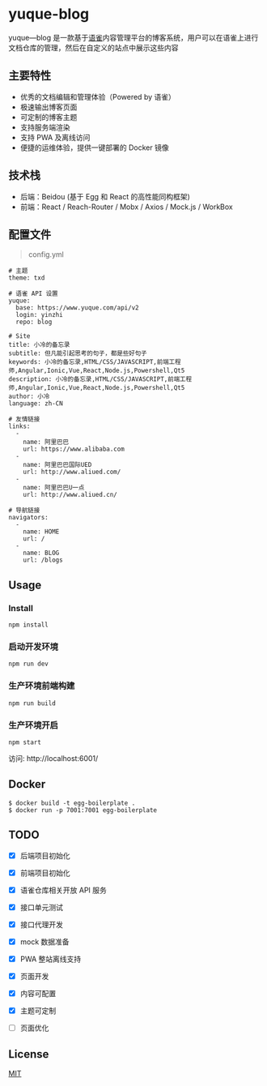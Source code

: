 # yuque-blog

yuque—blog 是一款基于[语雀](http://yuque.com/)内容管理平台的博客系统，用户可以在语雀上进行文档仓库的管理，然后在自定义的站点中展示这些内容

## 主要特性

- 优秀的文档编辑和管理体验（Powered by 语雀）
- 极速输出博客页面
- 可定制的博客主题
- 支持服务端渲染
- 支持 PWA 及离线访问
- 便捷的运维体验，提供一键部署的 Docker 镜像

## 技术栈

- 后端：Beidou (基于 Egg 和 React 的高性能同构框架)
- 前端：React / Reach-Router / Mobx / Axios / Mock.js / WorkBox

## 配置文件

> config.yml

```
# 主题
theme: txd

# 语雀 API 设置
yuque:
  base: https://www.yuque.com/api/v2
  login: yinzhi
  repo: blog

# Site
title: 小冷的备忘录
subtitle: 但凡能引起思考的句子，都是些好句子
keywords: 小冷的备忘录,HTML/CSS/JAVASCRIPT,前端工程师,Angular,Ionic,Vue,React,Node.js,Powershell,Qt5
description: 小冷的备忘录,HTML/CSS/JAVASCRIPT,前端工程师,Angular,Ionic,Vue,React,Node.js,Powershell,Qt5
author: 小冷
language: zh-CN

# 友情链接
links:
  -
    name: 阿里巴巴
    url: https://www.alibaba.com
  -
    name: 阿里巴巴国际UED
    url: http://www.aliued.com/
  -
    name: 阿里巴巴U一点
    url: http://www.aliued.cn/

# 导航链接
navigators:
  -
    name: HOME
    url: /
  -
    name: BLOG
    url: /blogs

```

## Usage

### Install

```
npm install
```

### 启动开发环境

```
npm run dev
```

### 生产环境前端构建

```
npm run build
```

### 生产环境开启

```
npm start
```

访问: http://localhost:6001/

## Docker

```
$ docker build -t egg-boilerplate .
$ docker run -p 7001:7001 egg-boilerplate
```

## TODO

- [x] 后端项目初始化
- [x] 前端项目初始化
- [x] 语雀仓库相关开放 API 服务
- [x] 接口单元测试
- [x] 接口代理开发
- [x] mock 数据准备
- [x] PWA 整站离线支持
- [x] 页面开发
- [x] 内容可配置
- [x] 主题可定制
- [ ] 页面优化


## License

[MIT](LICENSE)
